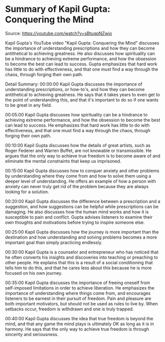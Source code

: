 # Summary of Kapil Gupta: Conquering the Mind

Source: https://youtube.com/watch?v=sBtuqpNZwio

Kapil Gupta's YouTube video "Kapil Gupta: Conquering the Mind" discusses the importance of understanding prescriptions and how they can become antithetical to achieving greatness. He also discusses how spirituality can be a hindrance to achieving extreme performance, and how the obsession to become the best can lead to success. Gupta emphasizes that hard work has little to do with effectiveness, and that one must find a way through the chaos, through forging their own path.

Detail Summary: 
00:00:00
Kapil Gupta discusses the importance of understanding prescriptions, or how-to's, and how they can become antithetical to achieving greatness. He says that it takes years to even get to the point of understanding this, and that it's important to do so if one wants to be great in any field.

00:05:00
Kapil Gupta discusses how spirituality can be a hindrance to achieving extreme performance, and how the obsession to become the best can lead to success. He emphasizes that hard work has little to do with effectiveness, and that one must find a way through the chaos, through forging their own path.

00:10:00
Kapil Gupta discusses how the details of great artists, such as Roger Federer and Warren Buffet, are not knowable or transmissible. He argues that the only way to achieve true freedom is to become aware of and eliminate the mental constraints that keep us imprisoned.

00:15:00
Kapil Gupta discusses how to conquer anxiety and other problems by understanding where they come from and how to solve them using a deeper level of understanding. He offers an example of how a person with anxiety can never truly get rid of the problem because they are always looking for a solution.

00:20:00
Kapil Gupta discusses the difference between a prescription and a suggestion, and how suggestions can be helpful while prescriptions can be damaging. He also discusses how the human mind works and how it is susceptible to pain and conflict. Gupta advises listeners to examine their own thoughts and motivations before trying to inspire someone else.

00:25:00
Kapil Gupta discusses how the journey is more important than the destination and how understanding and solving problems becomes a more important goal than simply practicing endlessly.

00:30:00
Kapil Gupta is a counselor and entrepreneur who has noticed that he often converts his insights and discoveries into teaching or preaching to other people. He explains that this is a result of a social conditioning that tells him to do this, and that he cares less about this because he is more focused on his own journey.

00:35:00
Kapil Gupta discusses the importance of freeing oneself from self-imposed limitations in order to achieve liberation. He emphasizes the importance of understanding where things come from, and encourages listeners to be earnest in their pursuit of freedom. Pain and pleasure are both important motivators, but should not be used as rules to live by. When setbacks occur, freedom is withdrawn and one is truly trapped.

00:40:00
Kapil Gupta discusses the idea that true freedom is beyond the mind, and that any game the mind plays is ultimately OK as long as it is in harmony. He says that the only way to achieve true freedom is through sincerity and seriousness.


